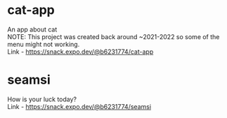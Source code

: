 # cat-app
An app about cat <br />
NOTE: This project was created back around ~2021-2022 so some of the menu might not working.<br />
Link - https://snack.expo.dev/@b6231774/cat-app <br />
# seamsi
How is your luck today? <br />
Link - https://snack.expo.dev/@b6231774/seamsi
